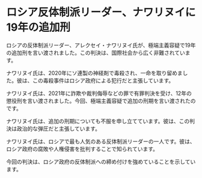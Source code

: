 # ロシア反体制派リーダー、ナワリヌイに19年の追加刑

ロシアの反体制派リーダー、アレクセイ・ナワリヌイ氏が、極端主義容疑で19年の追加刑を言い渡されました。この判決は、国際社会から広く非難されています。

ナワリヌイ氏は、2020年にソ連製の神経剤で毒殺され、一命を取り留めました。彼は、この毒殺事件はロシア政府による犯行だと主張しています。

ナワリヌイ氏は、2021年に詐欺や裁判侮辱などの罪で有罪判決を受け、12年の懲役刑を言い渡されました。今回、極端主義容疑で追加の刑期を言い渡されたのです。

ナワリヌイ氏は、追加の刑期についても不服を申し立てています。彼は、この判決は政治的な弾圧だと主張しています。

ナワリヌイ氏は、ロシアで最も人気のある反体制派リーダーの一人です。彼は、ロシア政府の腐敗や人権侵害を批判することで知られています。

今回の判決は、ロシア政府の反体制派への締め付けを強めていることを示しています。